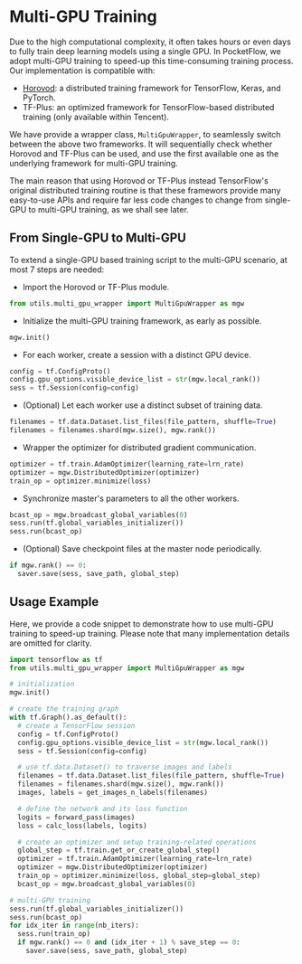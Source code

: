# Multi-GPU Training

Due to the high computational complexity, it often takes hours or even days to fully train deep learning models using a single GPU.
In PocketFlow, we adopt multi-GPU training to speed-up this time-consuming training process.
Our implementation is compatible with:

* [Horovod](https://github.com/uber/horovod): a distributed training framework for TensorFlow, Keras, and PyTorch.
* TF-Plus: an optimized framework for TensorFlow-based distributed training (only available within Tencent).

We have provide a wrapper class, `MultiGpuWrapper`, to seamlessly switch between the above two frameworks.
It will sequentially check whether Horovod and TF-Plus can be used, and use the first available one as the underlying framework for multi-GPU training.

The main reason that using Horovod or TF-Plus instead TensorFlow's original distributed training routine is that these framewors provide many easy-to-use APIs and require far less code changes to change from single-GPU to multi-GPU training, as we shall see later.

## From Single-GPU to Multi-GPU

To extend a single-GPU based training script to the multi-GPU scenario, at most 7 steps are needed:

* Import the Horovod or TF-Plus module.

``` Python
from utils.multi_gpu_wrapper import MultiGpuWrapper as mgw
```

* Initialize the multi-GPU training framework, as early as possible.

``` Python
mgw.init()
```

* For each worker, create a session with a distinct GPU device.

``` Python
config = tf.ConfigProto()
config.gpu_options.visible_device_list = str(mgw.local_rank())
sess = tf.Session(config=config)
```

* (Optional) Let each worker use a distinct subset of training data.

``` Python
filenames = tf.data.Dataset.list_files(file_pattern, shuffle=True)
filenames = filenames.shard(mgw.size(), mgw.rank())
```

* Wrapper the optimizer for distributed gradient communication.

``` Python
optimizer = tf.train.AdamOptimizer(learning_rate=lrn_rate)
optimizer = mgw.DistributedOptimizer(optimizer)
train_op = optimizer.minimize(loss)
```

* Synchronize master's parameters to all the other workers.

``` Python
bcast_op = mgw.broadcast_global_variables(0)
sess.run(tf.global_variables_initializer())
sess.run(bcast_op)
```

* (Optional) Save checkpoint files at the master node periodically.

``` Python
if mgw.rank() == 0:
  saver.save(sess, save_path, global_step)
```

## Usage Example

Here, we provide a code snippet to demonstrate how to use multi-GPU training to speed-up training.
Please note that many implementation details are omitted for clarity.

``` Python
import tensorflow as tf
from utils.multi_gpu_wrapper import MultiGpuWrapper as mgw

# initialization
mgw.init()

# create the training graph
with tf.Graph().as_default():
  # create a TensorFlow session
  config = tf.ConfigProto()
  config.gpu_options.visible_device_list = str(mgw.local_rank())
  sess = tf.Session(config=config)

  # use tf.data.Dataset() to traverse images and labels
  filenames = tf.data.Dataset.list_files(file_pattern, shuffle=True)
  filenames = filenames.shard(mgw.size(), mgw.rank())
  images, labels = get_images_n_labels(filenames)

  # define the network and its loss function
  logits = forward_pass(images)
  loss = calc_loss(labels, logits)

  # create an optimizer and setup training-related operations
  global_step = tf.train.get_or_create_global_step()
  optimizer = tf.train.AdamOptimizer(learning_rate=lrn_rate)
  optimizer = mgw.DistributedOptimizer(optimizer)
  train_op = optimizer.minimize(loss, global_step=global_step)
  bcast_op = mgw.broadcast_global_variables(0)

# multi-GPU training
sess.run(tf.global_variables_initializer())
sess.run(bcast_op)
for idx_iter in range(nb_iters):
  sess.run(train_op)
  if mgw.rank() == 0 and (idx_iter + 1) % save_step == 0:
    saver.save(sess, save_path, global_step)
```
